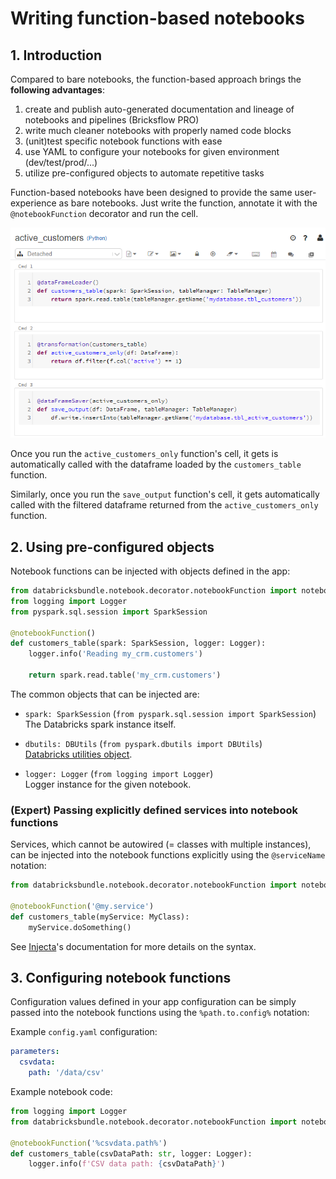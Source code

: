 # Writing function-based notebooks 

## 1. Introduction

Compared to bare notebooks, the function-based approach brings the **following advantages**: 

1. create and publish auto-generated documentation and lineage of notebooks and pipelines (Bricksflow PRO) 
1. write much cleaner notebooks with properly named code blocks
1. (unit)test specific notebook functions with ease
1. use YAML to configure your notebooks for given environment (dev/test/prod/...)
1. utilize pre-configured objects to automate repetitive tasks

Function-based notebooks have been designed to provide the same user-experience as bare notebooks.
Just write the function, annotate it with the `@notebookFunction` decorator and run the cell.

![alt text](../images/notebook-functions.png)

Once you run the `active_customers_only` function's cell, it gets is automatically called with the dataframe loaded by the `customers_table` function.

Similarly, once you run the `save_output` function's cell, it gets automatically called with the filtered dataframe returned from the `active_customers_only` function.

## 2. Using pre-configured objects

Notebook functions can be injected with objects defined in the app:

```python
from databricksbundle.notebook.decorator.notebookFunction import notebookFunction
from logging import Logger
from pyspark.sql.session import SparkSession

@notebookFunction()
def customers_table(spark: SparkSession, logger: Logger):
    logger.info('Reading my_crm.customers')

    return spark.read.table('my_crm.customers')
```

The common objects that can be injected are:

* `spark: SparkSession` (`from pyspark.sql.session import SparkSession`)  
The Databricks spark instance itself.

* `dbutils: DBUtils` (`from pyspark.dbutils import DBUtils`)  
[Databricks utilities object](https://docs.databricks.com/dev-tools/databricks-utils.html).

* `logger: Logger` (`from logging import Logger`)  
Logger instance for the given notebook.

### (Expert) Passing explicitly defined services into notebook functions

Services, which cannot be autowired (= classes with multiple instances), can be injected into the notebook functions explicitly using the `@serviceName` notation:

```python
from databricksbundle.notebook.decorator.notebookFunction import notebookFunction

@notebookFunction('@my.service')
def customers_table(myService: MyClass):
    myService.doSomething()
```

See [Injecta](https://github.com/pyfony/injecta)'s documentation for more details on the syntax.

## 3. Configuring notebook functions

Configuration values defined in your app configuration can be simply passed into the notebook functions using the `%path.to.config%` notation: 

Example `config.yaml` configuration:

```yaml
parameters:
  csvdata:
    path: '/data/csv'
```

Example notebook code:

```python
from logging import Logger
from databricksbundle.notebook.decorator.notebookFunction import notebookFunction

@notebookFunction('%csvdata.path%')
def customers_table(csvDataPath: str, logger: Logger):
    logger.info(f'CSV data path: {csvDataPath}')
```
